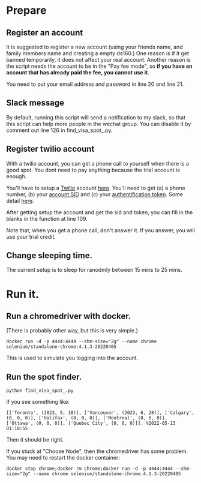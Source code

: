 # Prepare
## Register an account
It is suggested to register a new account (using your friends name, and family members name and creating a empty ds160.) One reason is if it get banned temporarily, it does not affect your real account. Another reason is the script needs the account to be in the "Pay fee mode", so **if you have an account that has already paid the fee, you cannot use it**.

You need to put your email address and password in line 20 and line 21.

## Slack message
By default, running this script will send a notification to my slack, so that this script can help more people in the wechat group. You can disable it by comment out line 126 in find_visa_spot_.py.

## Register twilio account
With a twilio account, you can get a phone call to yourself when there is a good spot. You dont need to pay anything because the trial account is enough.

You'll have to setup a [Twilio](www.twilio.com) account [here](https://www.twilio.com/try-twilio). You'll need to get (a) a phone number, (b) your [account SID](https://www.twilio.com/docs/glossary/what-is-a-sid) and (c) your [authentification token](https://www.twilio.com/docs/iam/access-tokens). Some detail [here](https://www.twilio.com/docs/iam/api/account).

After getting setup the account and get the sid and token, you can fill in the blanks in the function at line 109.

Note that, when you get a phone call, don't answer it. If you answer, you will use your trial credit.

## Change sleeping time.
The current setup is to sleep for ranodmly between 15 mins to 25 mins. 

# Run it.

## Run a chromedriver with docker.
(There is probably other way, but this is very simple.)
```
docker run -d -p 4444:4444 --shm-size="2g" --name chrome selenium/standalone-chrome:4.1.3-20220405
```


This is used to simulate you logging into the account.

## Run the spot finder.

```
python find_visa_spot_.py
```

If you see something like:
```
[['Toronto', (2023, 5, 18)], ['Vancouver', (2023, 6, 28)], ['Calgary', (0, 0, 0)], ['Halifax', (0, 0, 0)], ['Montreal', (0, 0, 0)], ['Ottawa', (0, 0, 0)], ['Quebec City', (0, 0, 0)]]. %2022-05-13 01:18:55
```

Then it should be right.

If you stuck at "Choose Node", then the chromedriver has some problem. You may need to restart the docker container:

```
docker stop chrome;docker rm chrome;docker run -d -p 4444:4444 --shm-size="2g" --name chrome selenium/standalone-chrome:4.1.3-20220405
```

